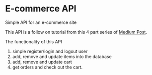 # E-commerce API

Simple API for an e-commerce site

This API is a follow on tutorial from this 4 part series of [Medium Post](https://medium.com/geekculture/how-i-built-an-e-commerce-api-with-nodejs-express-and-mongodb-7b42b5253ffb).

The functionality of this API 
1. simple register/login and logout user 
2. add, remove and update items into the database
3. add, remove and update cart 
4. get orders and check out the cart. 


